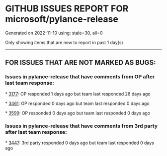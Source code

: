 
# GITHUB ISSUES REPORT FOR microsoft/pylance-release


Generated on 2022-11-10 using: stale=30, all=0


Only showing items that are new to report in past 1 day(s)


---

## FOR ISSUES THAT ARE NOT MARKED AS BUGS:


### Issues in pylance-release that have comments from OP after last team response:


\* [3177](https://github.com/microsoft/pylance-release/issues/3177 "Jupyter notebook IntelliSense doesn't autocomplete modules in workspace subfolders when `&quot;python.pylanceLspNotebooksEnabled&quot;: true`"): OP responded 1 days ago but team last responded 26 days ago

\* [3461](https://github.com/microsoft/pylance-release/issues/3461 "Pylance causes Renaming to Format file"): OP responded 0 days ago but team last responded 0 days ago

\* [3599](https://github.com/microsoft/pylance-release/issues/3599 "How to prevent autocomplete of type hints"): OP responded 0 days ago but team last responded 0 days ago

### Issues in pylance-release that have comments from 3rd party after last team response:


\* [3447](https://github.com/microsoft/pylance-release/issues/3447 "100% CPU usage all the time"): 3rd party responded 0 days ago but team last responded 0 days ago
